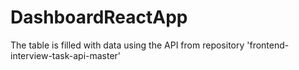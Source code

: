 # DashboardReactApp
The table is filled with data using the API from repository 'frontend-interview-task-api-master'
